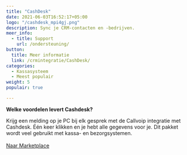 ```yaml
---
title: "CashDesk"
date: 2021-06-03T16:52:17+05:00
logo: "/cashdesk_mpi4gj.png"
description: Sync je CRM-contacten en -bedrijven.
meer_info:
  - title: Support
    url: /ondersteuning/
button:
  title: Meer informatie
  link: /crmintegratie/CashDesk/
categories:
  - Kassasysteem
  - Meest populair
weight: 5
populair: true

---
```


**Welke voordelen levert Cashdesk?**

Krijg een melding op je PC bij elk gesprek met de Callvoip integratie met Cashdesk. Één keer klikken en je hebt alle gegevens voor je. Dit pakket wordt veel gebruikt met kassa- en bezorgsystemen.<br><br><a href="/marketplace" class="button">Naar Marketplace</a>
